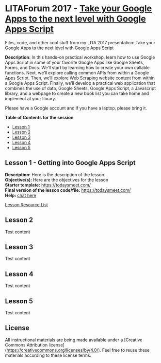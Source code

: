 # LITAForum 2017 - [Take your Google Apps to the next level with Google Apps Script][1]
Files, code, and other cool stuff from my LITA 2017 presentation: Take your Google Apps to the next level with Google Apps Script

**Description:** In this hands-on practical workshop, learn how to use Google Apps Script in some of your favorite Google Apps like Google Sheets, Forms, and Docs. We’ll start by learning how to create your own callable functions. Next, we’ll explore calling common APIs from within a Google Apps Script. Then, we’ll explore Web Scraping website content from within a Google Apps Script. Finally, we’ll develop a practical web application that combines the use of data, Google Sheets, Google Apps Script, a Javascript library, and a webpage to create a new book list you can take home and implement at your library.

Please have a Google account and if you have a laptop, please bring it.

**Table of Contents for the session**

- [Lesson 1](#lesson-1)
- [Lesson 2](#lesson-2)
- [Lesson 3](#lesson-3)
- [Lesson 4](#lesson-4)
- [Lesson 5](#lesson-5)


## Lesson 1 - Getting into Google Apps Script

**Description:** Here is the description of the lesson.<br /> 
**Objective(s):** Here are the objectives for the lesson<br />
**Starter template:** https://todaysmeet.com/<br />
**Final version of the lesson code/file:** https://todaysmeet.com/<br />
**Help:** [chat here](https://todaysmeet.com/)<br />

[Lesson Resource List](lesson1.md)

## Lesson 2

Test content

## Lesson 3 

Test content

## Lesson 4 

Test content

## Lesson 5 

Test content

## License
All instructional materials are being made available under a [Creative Commons Attribution license] (https://creativecommons.org/licenses/by/4.0/). Feel free to reuse these materials according to these license terms.

[1]: http://forum.lita.org/sessions/take-your-google-apps-to-the-next-level-with-google-apps-script/
